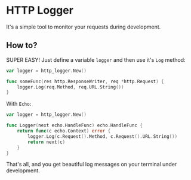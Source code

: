 # HTTP Logger

It's a simple tool to monitor your requests during development.

## How to?

SUPER EASY!
Just define a variable `logger` and then use it's `Log` method:

```go
var logger = http_logger.New()

func someFunc(res http.ResponseWriter, req *http.Request) {
    logger.Log(req.Method, req.URL.String())
}
```

With `Echo`:
```go
var logger = http_logger.New()

func Logger(next echo.HandleFunc) echo.HandleFunc {
    return func(c echo.Context) error {
        logger.Log(c.Request().Method, c.Request().URL.String())
        return next(c)
    }
}
```

That's all, and you get beautiful log messages on your terminal under development.